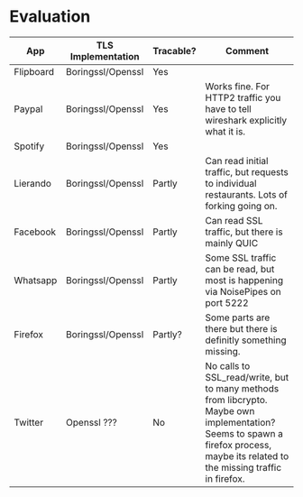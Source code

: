 # Evaluation

| App | TLS Implementation | Tracable? | Comment |
| ------ | ------ | ------ | ------ |
| Flipboard | Boringssl/Openssl | Yes | |
| Paypal | Boringssl/Openssl | Yes | Works fine. For HTTP2 traffic you have to tell wireshark explicitly what it is. |
| Spotify | Boringssl/Openssl | Yes | |
| Lierando | Boringssl/Openssl | Partly | Can read initial traffic, but requests to individual restaurants. Lots of forking going on. |
| Facebook | Boringssl/Openssl | Partly | Can read SSL traffic, but there is mainly QUIC |
| Whatsapp | Boringssl/Openssl | Partly | Some SSL traffic can be read, but most is happening via NoisePipes on port 5222 |
| Firefox | Boringssl/Openssl | Partly? | Some parts are there but there is definitly something missing. |  
| Twitter | Openssl ??? | No | No calls to SSL_read/write, but to many methods from libcrypto. Maybe own implementation? Seems to spawn a firefox process, maybe its related to the missing traffic in firefox.|